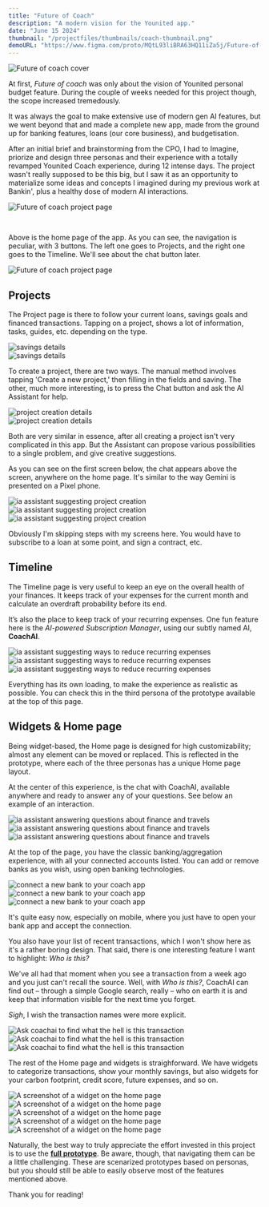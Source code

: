 ```yaml
---
title: "Future of Coach"
description: "A modern vision for the Younited app."
date: "June 15 2024"
thumbnail: "/projectfiles/thumbnails/coach-thumbnail.png"
demoURL: "https://www.figma.com/proto/MQtL93liBRA63HQ11iZa5j/Future-of-Coach-(Copy)?page-id=2%3A15&node-id=3-74499&node-type=canvas&viewport=-11533%2C-1257%2C0.82&t=x6nHlUpV0nzDfHer-1&scaling=scale-down&content-scaling=fixed&starting-point-node-id=3%3A74499&show-proto-sidebar=1"
---
```


![Future of coach cover](/projectfiles/coach/future-of-coach-cover.png)

At first, _Future of coach_ was only about the vision of Younited personal budget feature. During the couple of weeks needed for this project though, the scope increased tremedously.

It was always the goal to make extensive use of modern gen AI features, but we went beyond that and made a complete new app, made from the ground up for banking features, loans (our core business), and budgetisation.

After an initial brief and brainstorming from the CPO, I had to Imagine, priorize and design three personas and their experience with a totally revamped Younited Coach experience, during 12 intense days. The project wasn't really supposed to be this big, but I saw it as an opportunity to materialize some ideas and concepts I imagined during my previous work at Bankin', plus a healthy dose of modern AI interactions.

![Future of coach project page](/projectfiles/coach/home-app-page1.png)

<div class="text-center md:mx-16 mb-16 border rounded-2xl bg-black/5 border-black/25 dark:border-white/25 p-4 gap-2">
    <svg class="inline-block" width="16" height="16" viewBox="0 0 16 16" fill="none" xmlns="http://www.w3.org/2000/svg"><g clip-path="url(#clip0_4021_23699)"> <path class="stroke-black/75 dark:stroke-white/75" d="M12 10L8 6L4 10" stroke="" stroke-linecap="round" stroke-linejoin="round"/></g><defs> <clipPath id="clip0_4021_23699"><rect width="16" height="16" fill="white"/></clipPath></defs></svg>
    <p class="mt-1">Above is the home page of the app. As you can see, the navigation is peculiar, with 3 buttons. The left one goes to Projects, and the right one goes to the Timeline. We'll see about the chat button later.</p>
</div>

![Future of coach project page](/projectfiles/coach/home-app-page2.png)

## Projects

The Project page is there to follow your current loans, savings goals and financed transactions.
Tapping on a project, shows a lot of information, tasks, guides, etc. depending on the type.

<div class="flex gap-6 my-12 mx-8">
    <div class=""><img src="/projectfiles/coach/savings1.png" alt="savings details"/></div>
    <div class=""><img src="/projectfiles/coach/savings2.png" alt="savings details"/></div>
</div>

To create a project, there are two ways. The manual method involves tapping 'Create a new project,' then filling in the fields and saving. The other, much more interesting, is to press the Chat button and ask the AI Assistant for help.

<div class="flex gap-6 my-12 mx-8">
    <div class=""><img src="/projectfiles/coach/project1.png" alt="project creation details"/></div>
    <div class=""><img src="/projectfiles/coach/project2.png" alt="project creation details"/></div>
</div>

Both are very similar in essence, after all creating a project isn't very complicated in this app. But the Assistant can propose various possibilities to a single problem, and give creative suggestions.

As you can see on the first screen below, the chat appears above the screen, anywhere on the home page. It's similar to the way Gemini is presented on a Pixel phone.

<div class="flex gap-4 md:gap-6 md:my-12 md:-mx-24">
    <div class=""><img src="/projectfiles/coach/ia-project1.png" alt="ia assistant suggesting project creation"/></div>
    <div class=""><img src="/projectfiles/coach/ia-project2.png" alt="ia assistant suggesting project creation"/></div>
    <div class=""><img src="/projectfiles/coach/ia-project3.png" alt="ia assistant suggesting project creation"/></div>
</div>

Obviously I'm skipping steps with my screens here. You would have to subscribe to a loan at some point, and sign a contract, etc.

## Timeline

The Timeline page is very useful to keep an eye on the overall health of your finances. It keeps track of your expenses for the current month and calculate an overdraft probability before its end.

It’s also the place to keep track of your recurring expenses. One fun feature here is the _AI-powered Subscription Manager_, using our subtly named AI, **CoachAI**.

<div class="flex gap-4 md:gap-6 md:my-12 md:-mx-24">
    <div class=""><img src="/projectfiles/coach/recurring1.png" alt="ia assistant suggesting ways to reduce recurring expenses"/></div>
    <div class=""><img src="/projectfiles/coach/recurring2.png" alt="ia assistant suggesting ways to reduce recurring expenses"/></div>
    <div class=""><img src="/projectfiles/coach/recurring3.png" alt="ia assistant suggesting ways to reduce recurring expenses"/></div>
</div>

Everything has its own loading, to make the experience as realistic as possible. You can check this in the third persona of the prototype available at the top of this page.

## Widgets & Home page

Being widget-based, the Home page is designed for high customizability; almost any element can be moved or replaced. This is reflected in the prototype, where each of the three personas has a unique Home page layout.

At the center of this experience, is the chat with CoachAI, available anywhere and ready to answer any of your questions. See below an example of an interaction.

<div class="flex gap-4 md:gap-6 md:my-12 md:-mx-24">
    <div class=""><img src="/projectfiles/coach/ia-talk1.png" alt="ia assistant answering questions about finance and travels"/></div>
    <div class=""><img src="/projectfiles/coach/ia-talk2.png" alt="ia assistant answering questions about finance and travels"/></div>
    <div class=""><img src="/projectfiles/coach/ia-talk3.png" alt="ia assistant answering questions about finance and travels"/></div>
</div>

At the top of the page, you have the classic banking/aggregation experience, with all your connected accounts listed. You can add or remove banks as you wish, using open banking technologies.

<div class="flex gap-4 md:gap-6 md:my-12 md:-mx-24">
    <div class=""><img src="/projectfiles/coach/add-bank1.png" alt="connect a new bank to your coach app"/></div>
    <div class=""><img src="/projectfiles/coach/add-bank2.png" alt="connect a new bank to your coach app"/></div>
    <div class=""><img src="/projectfiles/coach/add-bank3.png" alt="connect a new bank to your coach app"/></div>
</div>

It's quite easy now, especially on mobile, where you just have to open your bank app and accept the connection.

You also have your list of recent transactions, which I won't show here as it's a rather boring design. That said, there is one interesting feature I want to highlight: _Who is this?_

We've all had that moment when you see a transaction from a week ago and you just can't recall the source. Well, with _Who is this?_, CoachAI can find out – through a simple Google search, really – who on earth it is and keep that information visible for the next time you forget.

_Sigh_, I wish the transaction names were more explicit.

<div class="flex gap-4 md:gap-6 md:my-8 md:-mx-24">
    <div class=""><img src="/projectfiles/coach/transac-find1.png" alt="Ask coachai to find what the hell is this transaction"/></div>
    <div class=""><img src="/projectfiles/coach/transac-find2.png" alt="Ask coachai to find what the hell is this transaction"/></div>
    <div class=""><img src="/projectfiles/coach/transac-find3.png" alt="Ask coachai to find what the hell is this transaction"/></div>
</div>

The rest of the Home page and widgets is straighforward. We have widgets to categorize transactions, show your monthly savings, but also widgets for your carbon footprint, credit score, future expenses, and so on.

<div class="flex gap-2 md:gap-4 md:my-8 md:-mx-24">
    <div class=""><img src="/projectfiles/coach/features1.png" alt="A screenshot of a widget on the home page"/></div>
    <div class=""><img src="/projectfiles/coach/features2.png" alt="A screenshot of a widget on the home page"/></div>
    <div class=""><img src="/projectfiles/coach/features3.png" alt="A screenshot of a widget on the home page"/></div>
    <div class=""><img src="/projectfiles/coach/features4.png" alt="A screenshot of a widget on the home page"/></div>
    <div class=""><img src="/projectfiles/coach/features5.png" alt="A screenshot of a widget on the home page"/></div>
</div>

Naturally, the best way to truly appreciate the effort invested in this project is to use the [**full prototype**](<https://www.figma.com/proto/MQtL93liBRA63HQ11iZa5j/Future-of-Coach-(Copy)?page-id=2%3A15&node-id=3-74499&node-type=canvas&viewport=-11533%2C-1257%2C0.82&t=x6nHlUpV0nzDfHer-1&scaling=scale-down&content-scaling=fixed&starting-point-node-id=3%3A74499&show-proto-sidebar=1>). Be aware, though, that navigating them can be a little challenging. These are scenarized prototypes based on personas, but you should still be able to easily observe most of the features mentioned above.

Thank you for reading!
